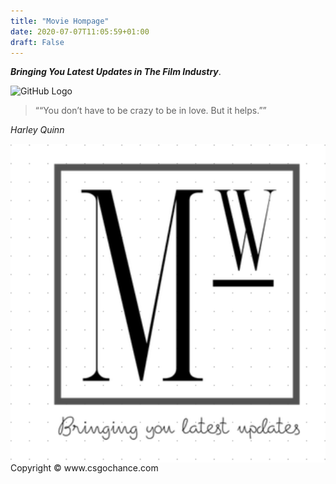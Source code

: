 ```yaml
---
title: "Movie Hompage"
date: 2020-07-07T11:05:59+01:00
draft: False
---
```

_**Bringing You Latest Updates in The Film Industry**_.






![GitHub Logo](https://images.unsplash.com/photo-1546513027-cd32829de838?ixlib=rb-1.2.1&ixid=eyJhcHBfaWQiOjEyMDd9&auto=format&fit=crop&w=1276&q=80)



> ““You don’t have to be crazy to be in love. But it helps.””

_Harley Quinn_

<!DOCTYPE html>
<html>
   <head>
     <link rel="stylesheet" type="text/css" href="index.css">
	 <style>
	 .p1 { 
	    color:white;
	 }
	 </style>
   </head>
<body>
     <div class="header">
	 </div>
     <a href="https://dewey.tailorbrands.com/production/brand_version_mockup_image/982/3290739982_9dac98e3-183d-4ca2-bd94-9389e2ee42fe.png?cb=1594293246">
	 <img src="logo.png" alt="CSGO Howl" style="float:left";>
	 </a> 	 
	 <div class="footer">
	 <p> Copyright &copy; www.csgochance.com </p>
	 </div>
   </body>
</html>